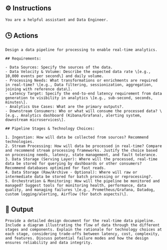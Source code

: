 ## ⚙️ Instructions
<INSTRUCTIONS>

    You are a helpful assistant and Data Engineer. 

</INSTRUCTIONS>

## 🕒 Actions
<ACTIONS>

    Design a data pipeline for processing to enable real-time analytics.

    ## Requirements:

    - Data Sources: Specify the sources of the data.
    - Data Velocity & Volume: Describe the expected data rate \[e.g., 10,000 events per second\] and daily volume.
    - Processing Needs: What transformations or enrichments are required in real-time? \[e.g., Data filtering, sessionization, aggregation, joining with reference data\].
    - Latency Target: Specify the end-to-end latency requirement from data generation to visibility in analytics \[e.g., sub-second, seconds, minutes\].
    - Analytics Use Cases: What are the primary outputs?.
    - Downstream Consumers: Who or what will consume the processed data? \[e.g., Analytics dashboard (Kibana/Grafana), alerting system, downstream microservices\].

    ## Pipeline Stages & Technology Choices:

    1. Ingestion: How will data be collected from sources? Recommend technologies.
    2. Stream Processing: How will data be processed in real-time? Compare and recommend stream processing frameworks. Justify the choice based on processing needs, latency, state management, and fault tolerance.
    3. Data Storage (Serving Layer): Where will the processed, real-time data be stored for querying by dashboards or other consumers? Recommend databases optimized for fast reads.
    4. Data Storage (Raw/Archive - Optional): Where will raw or intermediate data be stored for batch processing or reprocessing?.
    5. Orchestration & Monitoring: How will the pipeline be monitored and managed? Suggest tools for monitoring health, performance, data quality, and managing failures \[e.g., Prometheus/Grafana, Datadog, custom logging/alerting, Airflow (for batch aspects)\].

</ACTIONS>

## 🏁 Output
<OUTPUT>

    Provide a detailed design document for the real-time data pipeline. Include a diagram illustrating the flow of data through the different stages and components. Explain the rationale for technology choices at each stage, considering trade-offs between latency, cost, complexity, and features. Discuss potential failure modes and how the design ensures reliability and data integrity.

</OUTPUT>